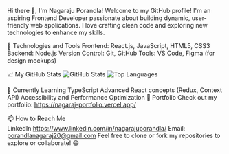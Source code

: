 Hi there 👋, I'm Nagaraju Porandla!
Welcome to my GitHub profile! I'm an aspiring Frontend Developer passionate about building dynamic, user-friendly web applications. I love crafting clean code and exploring new technologies to enhance my skills.

🚀 Technologies and Tools
Frontend: React.js, JavaScript, HTML5, CSS3
Backend: Node.js
Version Control: Git, GitHub
Tools: VS Code, Figma (for design mockups)

📈 My GitHub Stats
![GitHub Stats](https://github-readme-stats.vercel.app/api?username=NagarajPorandla&show_icons=true&theme=radical)
![Top Languages](https://github-readme-stats.vercel.app/api/top-langs/?username=NagarajPorandla&layout=compact&theme=radical)

🌱 Currently Learning
TypeScript
Advanced React concepts (Redux, Context API)
Accessibility and Performance Optimization
💼 Portfolio
Check out my portfolio: https://nagaraj-portfolio.vercel.app/

📫 How to Reach Me
LinkedIn:https://www.linkedin.com/in/nagarajuporandla/
Email: porandlanagaraj20@gmail.com
Feel free to clone or fork my repositories to explore or collaborate! 😄

<!---
NagarajPorandla/NagarajPorandla is a ✨ special ✨ repository because its `README.md` (this file) appears on your GitHub profile.
You can click the Preview link to take a look at your changes.
--->
